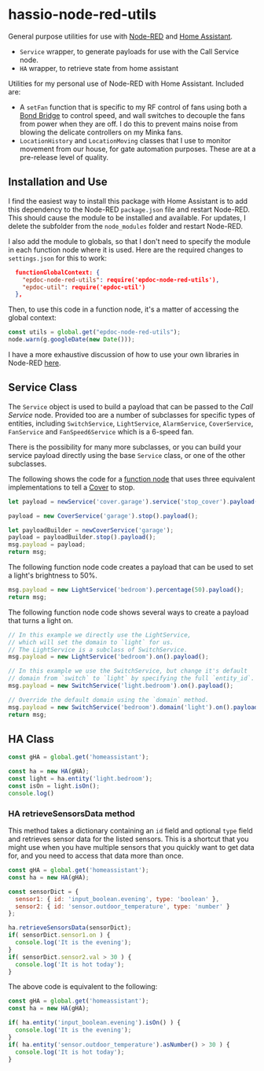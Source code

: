 # hassio-node-red-utils

General purpose utilities for use with [Node-RED](https://nodered.org/) and
[Home Assistant](https://www.home-assistant.io/).

 * `Service` wrapper, to generate payloads for use with the Call Service node.
 * `HA` wrapper, to retrieve state from home assistant

Utilities for my personal use of Node-RED with Home Assistant. Included are:

 * A `setFan` function that is specific to my RF control of fans using both a
   [Bond Bridge](https://bondhome.io/product/bond-bridge/) to control speed, and
   wall switches to decouple the fans from power when they are off. I do this to
   prevent mains noise from blowing the delicate controllers on my Minka fans.
 * `LocationHistory` and `LocationMoving` classes that I use to monitor movement
   from our house, for gate automation purposes. These are at a pre-release
   level of quality.

## Installation and Use

I find the easiest way to install this package with Home Assistant is to add
this dependency to the Node-RED `package.json` file and restart Node-RED. This
should cause the module to be installed and available. For updates, I delete the
subfolder from the `node_modules` folder and restart Node-RED.

I also add the module to globals, so that I don't need to specify the module in
each function node where it is used.  Here are the required changes to
`settings.json` for this to work:

```json
  functionGlobalContext: {
    "epdoc-node-red-utils": require('epdoc-node-red-utils'),
    "epdoc-util": require('epdoc-util')
  },
```

Then, to use this code in a function node, it's a matter of accessing the global context:

```javascript
const utils = global.get("epdoc-node-red-utils");
node.warn(g.googleDate(new Date()));
```

I have a more exhaustive discussion of how to use your own libraries in Node-RED [here](./NODE-RED.md).

## Service Class

The `Service` object is used to build a payload that can be passed to the _Call
Service_ node. Provided too are a number of subclasses for specific types of
entities, including `SwitchService`, `LightService`, `AlarmService`,
`CoverService`, `FanService` and `FanSpeed6Service` which is a 6-speed fan. 

There is the possibility for many more subclasses, or you can build your service
payload directly using the base `Service` class, or one of the other subclasses. 

The following shows the code for a [function
node](https://nodered.org/docs/user-guide/writing-functions) that uses three
equivalent implementations to tell a
[Cover](https://www.home-assistant.io/integrations/cover/) to stop.

```js
let payload = newService('cover.garage').service('stop_cover').payload();

payload = new CoverService('garage').stop().payload();

let payloadBuilder = newCoverService('garage');
payload = payloadBuilder.stop().payload();
msg.payload = payload;
return msg;
```

The following function node code creates a payload that can be used to set a
light's brightness to 50%.

```js
msg.payload = new LightService('bedroom').percentage(50).payload();
return msg;
```

The following function node code shows several ways to create a payload that
turns a light on.

```js
// In this example we directly use the LightService, 
// which will set the domain to `light` for us. 
// The LightService is a subclass of SwitchService.
msg.payload = new LightService('bedroom').on().payload();

// In this example we use the SwitchService, but change it's default
// domain from `switch` to `light` by specifying the full `entity_id`.
msg.payload = new SwitchService('light.bedroom').on().payload();

// Override the default domain using the `domain` method.
msg.payload = new SwitchService('bedroom').domain('light').on().payload();
return msg;
```

## HA Class

```js
const gHA = global.get('homeassistant');

const ha = new HA(gHA);
const light = ha.entity('light.bedroom');
const isOn = light.isOn();
console.log()
```

### HA retrieveSensorsData method

This method takes a dictionary containing an `id` field and optional `type`
field and retrieves sensor data for the listed sensors. This is a shortcut that
you might use when you have multiple sensors that you quickly want to get data
for, and you need to access that data more than once.

```js
const gHA = global.get('homeassistant');
const ha = new HA(gHA);

const sensorDict = {
  sensor1: { id: 'input_boolean.evening', type: 'boolean' },
  sensor2: { id: 'sensor.outdoor_temperature', type: 'number' }
};

ha.retrieveSensorsData(sensorDict);
if( sensorDict.sensor1.on ) {
  console.log('It is the evening');
}
if( sensorDict.sensor2.val > 30 ) {
  console.log('It is hot today');
}
```

The above code is equivalent to the following:

```js
const gHA = global.get('homeassistant');
const ha = new HA(gHA);

if( ha.entity('input_boolean.evening').isOn() ) {
  console.log('It is the evening');
}
if( ha.entity('sensor.outdoor_temperature').asNumber() > 30 ) {
  console.log('It is hot today');
}
```
